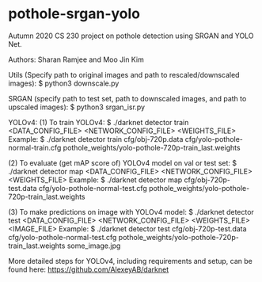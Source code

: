 # pothole-srgan-yolo
Autumn 2020 CS 230 project on pothole detection using SRGAN and YOLO Net.

Authors: Sharan Ramjee and Moo Jin Kim

Utils (Specify path to original images and path to rescaled/downscaled images): $ python3 downscale.py

SRGAN (specify path to test set, path to downscaled images, and path to upscaled images): $ python3 srgan_isr.py

YOLOv4:
(1) To train YOLOv4:
$ ./darknet detector train <DATA_CONFIG_FILE> <NETWORK_CONFIG_FILE> <WEIGHTS_FILE>
Example:
$ ./darknet detector train cfg/obj-720p.data cfg/yolo-pothole-normal-train.cfg pothole_weights/yolo-pothole-720p-train_last.weights

(2) To evaluate (get mAP score of) YOLOv4 model on val or test set:
$ ./darknet detector map <DATA_CONFIG_FILE> <NETWORK_CONFIG_FILE> <WEIGHTS_FILE>
Example:
$ ./darknet detector map cfg/obj-720p-test.data cfg/yolo-pothole-normal-test.cfg pothole_weights/yolo-pothole-720p-train_last.weights

(3) To make predictions on image with YOLOv4 model:
$ ./darknet detector test <DATA_CONFIG_FILE> <NETWORK_CONFIG_FILE> <WEIGHTS_FILE> <IMAGE_FILE>
Example:
$ ./darknet detector test cfg/obj-720p-test.data cfg/yolo-pothole-normal-test.cfg pothole_weights/yolo-pothole-720p-train_last.weights some_image.jpg

More detailed steps for YOLOv4, including requirements and setup, can be found here: https://github.com/AlexeyAB/darknet

